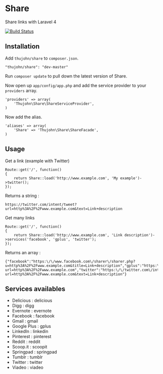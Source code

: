 # Share

Share links with Laravel 4

[![Build Status](https://travis-ci.org/thujohn/share-l4.png?branch=master)](https://travis-ci.org/thujohn/share-l4)


## Installation

Add `thujohn/share` to `composer.json`.

    "thujohn/share": "dev-master"
    
Run `composer update` to pull down the latest version of Share.

Now open up `app/config/app.php` and add the service provider to your `providers` array.

    'providers' => array(
        'Thujohn\Share\ShareServiceProvider',
    )

Now add the alias.

    'aliases' => array(
        'Share' => 'Thujohn\Share\ShareFacade',
    )


## Usage

Get a link (example with Twitter)

	Route::get('/', function()
	{
		return Share::load('http://www.example.com', 'My example')->twitter();
	});

Returns a string :

	https://twitter.com/intent/tweet?url=http%3A%2F%2Fwww.example.com&text=Link+description


Get many links

	Route::get('/', function()
	{
		return Share::load('http://www.example.com', 'Link description')->services('facebook', 'gplus', 'twitter');
	});

Returns an array :

	{"facebook":"https:\/\/www.facebook.com\/sharer\/sharer.php?u=http%3A%2F%2Fwww.example.com&title=Link+description","gplus":"https:\/\/plus.google.com\/share?url=http%3A%2F%2Fwww.example.com","twitter":"https:\/\/twitter.com\/intent\/tweet?url=http%3A%2F%2Fwww.example.com&text=Link+description"}


## Services availables
- Delicious : delicious
- Digg : digg
- Evernote : evernote
- Facebook : facebook
- Gmail : gmail
- Google Plus : gplus
- LinkedIn : linkedin
- Pinterest : pinterest
- Reddit : reddit
- Scoop.it : scoopit
- Springpad : springpad
- Tumblr : tumblr
- Twitter : twitter
- Viadeo : viadeo